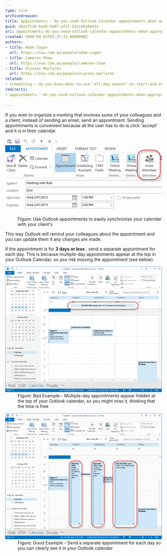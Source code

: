 ```yaml
---
type: rule
archivedreason: 
title: Appointments - Do you send Outlook Calendar appointments when appropriate?
guid: 202ef538-6e38-4a0f-af2f-5d2cb610e63c
uri: appointments-do-you-send-outlook-calendar-appointments-when-appropriate
created: 2009-04-03T03:37:31.0000000Z
authors:
- title: Adam Cogan
  url: https://ssw.com.au/people/adam-cogan
- title: Cameron Shaw
  url: https://ssw.com.au/people/cameron-shaw
- title: Ulysses Maclaren
  url: https://ssw.com.au/people/ulysses-maclaren
related:
- scheduling---do-you-know-when-to-use-"all-day-events"-or-start-and-end-times-with-recurrence
redirects:
- appointments---do-you-send-outlook-calendar-appointments-when-appropriate

---
```


If you wish to organize a meeting that involves some of your colleagues and a client, instead of sending an email, send an appointment. Sending appointments is convenient because all the user has to do is click 'accept' and it is in their calendar. 

<!--endintro-->
<dl class="image"><dt> 
      <img class="ms-rteCustom-ImageArea" alt="Outlook Appointment" src="OutlookAppointment.gif">
   </dt><dd>Figure: Use Outlook appointments to easily synchronise your calendar with your client's</dd></dl>
This way Outlook will remind your colleagues about the appointment and you can update them if any changes are made.

If the appointment is for      **3 days or less** , send a separate appointment for each day. This is because multiple-day appointments appear at the top in your Outlook Calendar, so you risk missing the appointment (see below).
<dl class="badImage"><dt>
      <img alt="Bad Multiple Day Appointment" src="BadMultipleDayAppointment.gif" style="width:600px;"> 
   </dt><dd>Figure: Bad Example - Multiple-day appointments appear hidden at the top of your Outlook calendar, so you might miss it, thinking that the time is free </dd></dl><dl class="goodImage"><dt>
      <img alt="Good Single Day Appointments" src="GoodSingleDayAppointments.gif" style="width:600px;"> 
   </dt><dd>Figure: Good Example - Send a separate appointment for each day so you can clearly see it in your Outlook calendar</dd></dl>

